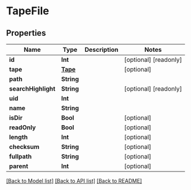 # TapeFile

## Properties

Name | Type | Description | Notes
------------ | ------------- | ------------- | -------------
**id** | **Int** |  | [optional] [readonly] 
**tape** | [**Tape**](Tape.md) |  | [optional] 
**path** | **String** |  | 
**searchHighlight** | **String** |  | [optional] [readonly] 
**uid** | **Int** |  | 
**name** | **String** |  | 
**isDir** | **Bool** |  | [optional] 
**readOnly** | **Bool** |  | [optional] 
**length** | **Int** |  | [optional] 
**checksum** | **String** |  | [optional] 
**fullpath** | **String** |  | [optional] 
**parent** | **Int** |  | [optional] 

[[Back to Model list]](../README.md#documentation-for-models) [[Back to API list]](../README.md#documentation-for-api-endpoints) [[Back to README]](../README.md)


